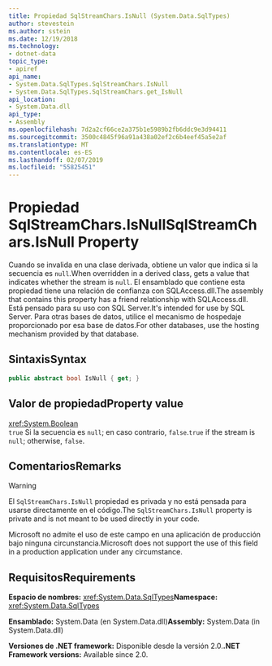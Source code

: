 ```yaml
---
title: Propiedad SqlStreamChars.IsNull (System.Data.SqlTypes)
author: stevestein
ms.author: sstein
ms.date: 12/19/2018
ms.technology:
- dotnet-data
topic_type:
- apiref
api_name:
- System.Data.SqlTypes.SqlStreamChars.IsNull
- System.Data.SqlTypes.SqlStreamChars.get_IsNull
api_location:
- System.Data.dll
api_type:
- Assembly
ms.openlocfilehash: 7d2a2cf66ce2a375b1e5989b2fb6ddc9e3d94411
ms.sourcegitcommit: 3500c4845f96a91a438a02ef2c6b4eef45a5e2af
ms.translationtype: MT
ms.contentlocale: es-ES
ms.lasthandoff: 02/07/2019
ms.locfileid: "55825451"
---
```

# <a name="sqlstreamcharsisnull-property"></a><span data-ttu-id="3a0d4-102">Propiedad SqlStreamChars.IsNull</span><span class="sxs-lookup"><span data-stu-id="3a0d4-102">SqlStreamChars.IsNull Property</span></span>

<span data-ttu-id="3a0d4-103">Cuando se invalida en una clase derivada, obtiene un valor que indica si la secuencia es `null`.</span><span class="sxs-lookup"><span data-stu-id="3a0d4-103">When overridden in a derived class, gets a value that indicates whether the stream is `null`.</span></span> <span data-ttu-id="3a0d4-104">El ensamblado que contiene esta propiedad tiene una relación de confianza con SQLAccess.dll.</span><span class="sxs-lookup"><span data-stu-id="3a0d4-104">The assembly that contains this property has a friend relationship with SQLAccess.dll.</span></span> <span data-ttu-id="3a0d4-105">Está pensado para su uso con SQL Server.</span><span class="sxs-lookup"><span data-stu-id="3a0d4-105">It's intended for use by SQL Server.</span></span> <span data-ttu-id="3a0d4-106">Para otras bases de datos, utilice el mecanismo de hospedaje proporcionado por esa base de datos.</span><span class="sxs-lookup"><span data-stu-id="3a0d4-106">For other databases, use the hosting mechanism provided by that database.</span></span>

## <a name="syntax"></a><span data-ttu-id="3a0d4-107">Sintaxis</span><span class="sxs-lookup"><span data-stu-id="3a0d4-107">Syntax</span></span>

```csharp
public abstract bool IsNull { get; }
```

## <a name="property-value"></a><span data-ttu-id="3a0d4-108">Valor de propiedad</span><span class="sxs-lookup"><span data-stu-id="3a0d4-108">Property value</span></span>

<xref:System.Boolean>\
<span data-ttu-id="3a0d4-109">`true` Si la secuencia es `null`; en caso contrario, `false`.</span><span class="sxs-lookup"><span data-stu-id="3a0d4-109">`true` if the stream is `null`; otherwise, `false`.</span></span>

## <a name="remarks"></a><span data-ttu-id="3a0d4-110">Comentarios</span><span class="sxs-lookup"><span data-stu-id="3a0d4-110">Remarks</span></span>

> [!WARNING]
> <span data-ttu-id="3a0d4-111">El `SqlStreamChars.IsNull` propiedad es privada y no está pensada para usarse directamente en el código.</span><span class="sxs-lookup"><span data-stu-id="3a0d4-111">The `SqlStreamChars.IsNull` property is private and is not meant to be used directly in your code.</span></span>
>
> <span data-ttu-id="3a0d4-112">Microsoft no admite el uso de este campo en una aplicación de producción bajo ninguna circunstancia.</span><span class="sxs-lookup"><span data-stu-id="3a0d4-112">Microsoft does not support the use of this field in a production application under any circumstance.</span></span>

## <a name="requirements"></a><span data-ttu-id="3a0d4-113">Requisitos</span><span class="sxs-lookup"><span data-stu-id="3a0d4-113">Requirements</span></span>

<span data-ttu-id="3a0d4-114">**Espacio de nombres:** <xref:System.Data.SqlTypes></span><span class="sxs-lookup"><span data-stu-id="3a0d4-114">**Namespace:** <xref:System.Data.SqlTypes></span></span>

<span data-ttu-id="3a0d4-115">**Ensamblado:** System.Data (en System.Data.dll)</span><span class="sxs-lookup"><span data-stu-id="3a0d4-115">**Assembly:** System.Data (in System.Data.dll)</span></span>

<span data-ttu-id="3a0d4-116">**Versiones de .NET framework:** Disponible desde la versión 2.0.</span><span class="sxs-lookup"><span data-stu-id="3a0d4-116">**.NET Framework versions:** Available since 2.0.</span></span>